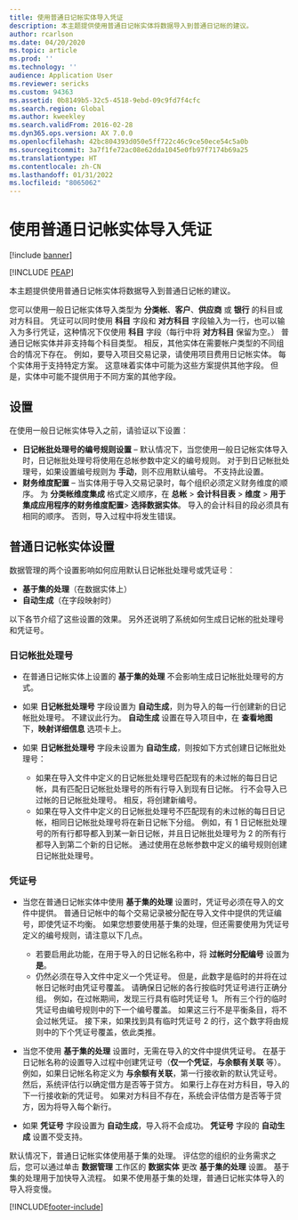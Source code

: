```yaml
---
title: 使用普通日记帐实体导入凭证
description: 本主题提供使用普通日记帐实体将数据导入到普通日记帐的建议。
author: rcarlson
ms.date: 04/20/2020
ms.topic: article
ms.prod: ''
ms.technology: ''
audience: Application User
ms.reviewer: sericks
ms.custom: 94363
ms.assetid: 0b8149b5-32c5-4518-9ebd-09c9fd7f4cfc
ms.search.region: Global
ms.author: kweekley
ms.search.validFrom: 2016-02-28
ms.dyn365.ops.version: AX 7.0.0
ms.openlocfilehash: 42bc804393d050e5ff722c46c9ce50ece54c5a0b
ms.sourcegitcommit: 3a7f1fe72ac08e62dda1045e0fb97f7174b69a25
ms.translationtype: HT
ms.contentlocale: zh-CN
ms.lasthandoff: 01/31/2022
ms.locfileid: "8065062"
---
```

# <a name="importing-vouchers-by-using-the-general-journal-entity"></a>使用普通日记帐实体导入凭证

[!include [banner](../includes/banner.md)]


[!INCLUDE [PEAP](../../../includes/peap-1.md)]

本主题提供使用普通日记帐实体将数据导入到普通日记帐的建议。

您可以使用一般日记帐实体导入类型为 **分类帐**、**客户**、**供应商** 或 **银行** 的科目或对方科目。 凭证可以同时使用 **科目** 字段和 **对方科目** 字段输入为一行，也可以输入为多行凭证，这种情况下仅使用 **科目** 字段（每行中将 **对方科目** 保留为空。） 普通日记帐实体并非支持每个科目类型。 相反，其他实体在需要帐户类型的不同组合的情况下存在。 例如，要导入项目交易记录，请使用项目费用日记帐实体。 每个实体用于支持特定方案。 这意味着实体中可能为这些方案提供其他字段。 但是，实体中可能不提供用于不同方案的其他字段。

## <a name="setup"></a>设置
在使用一般日记帐实体导入之前，请验证以下设置︰

- **日记帐批处理号的编号规则设置** – 默认情况下，当您使用一般日记帐实体导入时，日记帐批处理号将使用在总帐参数中定义的编号规则。 对于到日记帐批处理号，如果设置编号规则为 **手动**，则不应用默认编号。 不支持此设置。
- **财务维度配置** – 当实体用于导入交易记录时，每个组织必须定义财务维度的顺序。 为 **分类帐维度集成** 格式定义顺序，在 **总帐** &gt; **会计科目表** &gt; **维度** &gt; **用于集成应用程序的财务维度配置**&gt; **选择数据实体**。 导入的会计科目的段必须具有相同的顺序。 否则，导入过程中将发生错误。

## <a name="general-journal-entity-setup"></a>普通日记帐实体设置
数据管理的两个设置影响如何应用默认日记帐批处理号或凭证号︰

- **基于集的处理**（在数据实体上）
- **自动生成**（在字段映射时）

以下各节介绍了这些设置的效果。 另外还说明了系统如何生成日记帐的批处理号和凭证号。

### <a name="journal-batch-number"></a>日记帐批处理号

- 在普通日记帐实体上设置的 **基于集的处理** 不会影响生成日记帐批处理号的方式。
- 如果 **日记帐批处理号** 字段设置为 **自动生成**，则为导入的每一行创建新的日记帐批处理号。 不建议此行为。 **自动生成** 设置在导入项目中，在 **查看地图** 下，**映射详细信息** 选项卡上。
- 如果 **日记帐批处理号** 字段未设置为 **自动生成**，则按如下方式创建日记帐批处理号：

    - 如果在导入文件中定义的日记帐批处理号匹配现有的未过帐的每日日记帐，具有匹配日记帐批处理号的所有行导入到现有日记帐。 行不会导入已过帐的日记帐批处理号。 相反，将创建新编号。
    - 如果在导入文件中定义的日记帐批处理号不匹配现有的未过帐的每日日记帐，相同日记帐批处理号将在新日记帐下分组。 例如，有 1 日记帐批处理号的所有行都导都入到某一新日记帐，并且日记帐批处理号为 2 的所有行都导入到第二个新的日记帐。 通过使用在总帐参数中定义的编号规则创建日记帐批处理号。

### <a name="voucher-number"></a>凭证号

- 当您在普通日记帐实体中使用 **基于集的处理** 设置时，凭证号必须在导入的文件中提供。 普通日记帐中的每个交易记录被分配在导入文件中提供的凭证编号，即使凭证不均衡。 如果您想要使用基于集的处理，但还需要使用为凭证号定义的编号规则，请注意以下几点。

    - 若要启用此功能，在用于导入的日记帐名称中，将 **过帐时分配编号** 设置为 **是**。
    - 仍然必须在导入文件中定义一个凭证号。 但是，此数字是临时的并将在过帐日记帐时由凭证号覆盖。 请确保日记帐的各行按临时凭证号进行正确分组。 例如，在过帐期间，发现三行具有临时凭证号 1。 所有三个行的临时凭证号由编号规则中的下一个编号覆盖。 如果这三行不是平衡条目，将不会过帐凭证。 接下来，如果找到具有临时凭证号 2 的行，这个数字将由规则中的下个凭证号覆盖，依此类推。

- 当您不使用 **基于集的处理** 设置时，无需在导入的文件中提供凭证号。 在基于日记帐名称的设置导入过程中创建凭证号（**仅一个凭证**，**与余额有关联** 等）。 例如，如果日记帐名称定义为 **与余额有关联**，第一行接收新的默认凭证号。 然后，系统评估行以确定借方是否等于贷方。 如果行上存在对方科目，导入的下一行接收新的凭证号。 如果对方科目不存在，系统会评估借方是否等于贷方，因为将导入每个新行。
- 如果 **凭证号** 字段设置为 **自动生成**，导入将不会成功。 **凭证号** 字段的 **自动生成** 设置不受支持。

默认情况下，普通日记帐实体使用基于集的处理。 评估您的组织的业务需求之后，您可以通过单击 **数据管理** 工作区的 **数据实体** 更改 **基于集的处理** 设置。 基于集的处理用于加快导入流程。 如果不使用基于集的处理，普通日记帐实体导入的导入将变慢。


[!INCLUDE[footer-include](../../../includes/footer-banner.md)]